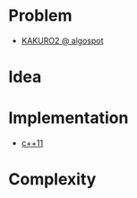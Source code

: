 # Problem

* [KAKURO2 @ algospot](https://algospot.com/judge/problem/read/KAKURO2)
# Idea



# Implementation

* [c++11](a.cpp)

# Complexity

```
```

